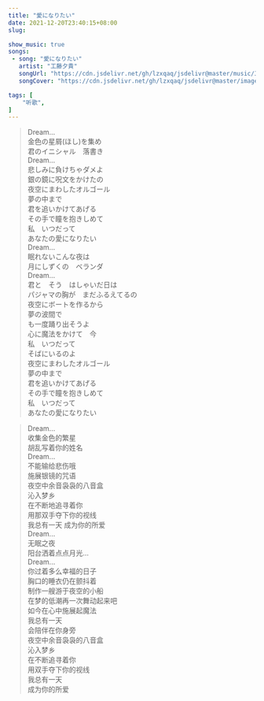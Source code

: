 ```yaml
---
title: "愛になりたい"
date: 2021-12-20T23:40:15+08:00
slug: 

show_music: true
songs:
 - song: "愛になりたい"
   artist: "工藤夕貴"
   songUrl: "https://cdn.jsdelivr.net/gh/lzxqaq/jsdelivr@master/music/工藤夕貴 - 愛になりたい.mp3"
   songCover: "https://cdn.jsdelivr.net/gh/lzxqaq/jsdelivr@master/image/music/工藤夕貴 - 愛になりたい.jpg"

tags: [
    "听歌",
]
---
```


> Dream…  
> 金色の星屑(ほし)を集め  
> 君のイニシャル　落書き  
> Dream…  
> 悲しみに負けちゃダメよ  
> 銀の鏡に呪文をかけたの  
> 夜空にまわしたオルゴール  
> 夢の中まで  
> 君を追いかけてあげる  
> その手で瞳を抱きしめて  
> 私　いつだって  
> あなたの愛になりたい  
> Dream…  
> 眠れないこんな夜は  
> 月にしずくの　ベランダ  
> Dream…  
> 君と　そう　はしゃいだ日は  
> パジャマの胸が　まだふるえてるの  
> 夜空にボートを作るから  
> 夢の波間で  
> も一度踊り出そうよ  
> 心に魔法をかけて　今  
> 私　いつだって  
> そばにいるのよ  
> 夜空にまわしたオルゴール  
> 夢の中まで  
> 君を追いかけてあげる  
> その手で瞳を抱きしめて  
> 私　いつだって  
> あなたの愛になりたい  

> Dream...  
> 收集金色的繁星  
> 胡乱写着你的姓名  
> Dream...  
> 不能输给悲伤哦  
> 施展银镜的咒语  
> 夜空中余音袅袅的八音盒  
> 沁入梦乡  
> 在不断地追寻着你  
> 用那双手夺下你的视线  
> 我总有一天
> 成为你的所爱  
> Dream...  
> 无眠之夜   
> 阳台洒着点点月光...  
> Dream...  
> 你过着多么幸福的日子  
> 胸口的睡衣仍在颤抖着  
> 制作一艘游于夜空的小船  
> 在梦的低潮再一次舞动起来吧  
> 如今在心中施展起魔法  
> 我总有一天  
> 会陪伴在你身旁  
> 夜空中余音袅袅的八音盒  
> 沁入梦乡  
> 在不断追寻着你  
> 用双手夺下你的视线  
> 我总有一天  
> 成为你的所爱